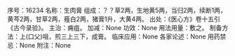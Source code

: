 序号：16234
名称：生肉膏
组成：？？草2两，生地黄5两，当归2两，续断1两，黄芩2两，甘草2两，薤白2两，猪膏1升，大黄4两。
出处：《医心方》卷十五引《古今录验》。
主治：痈疽。
加减：None
功效：None
用法用量：敷之。
制备方法：上(口父)咀，煎三上三下，成膏。
临床应用：None
各家论述：None
用药禁忌：None
附注：None
